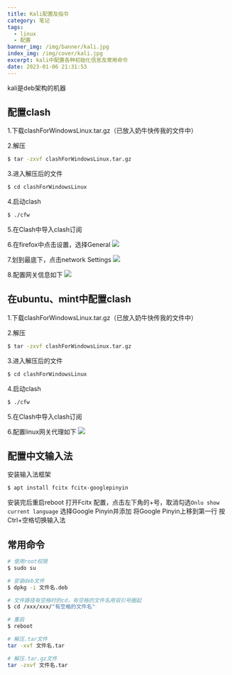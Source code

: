 ```yaml
---
title: Kali配置及指令
category: 笔记
tags:
  - linux
  - 配置
banner_img: /img/banner/kali.jpg
index_img: /img/cover/kali.jpg
excerpt: kali中配置各种初始化信息及常用命令
date: 2023-01-06 21:31:53
---
```

kali是deb架构的机器
## 配置clash
1.下载clashForWindowsLinux.tar.gz（已放入奶牛快传我的文件中）

2.解压
```bash
$ tar -zxvf clashForWindowsLinux.tar.gz
```

3.进入解压后的文件
```bash
$ cd clashForWindowsLinux
```

4.启动clash
```bash
$ ./cfw
```

5.在Clash中导入clash订阅

6.在firefox中点击设置，选择General
![](/img/content/linux_clash/general.jpg)

7.划到最底下，点击network Settings
![](/img/content/linux_clash/net_settings.jpg)

8.配置网关信息如下
![](/img/content/linux_clash/kali_gateway.jpg)

## 在ubuntu、mint中配置clash
1.下载clashForWindowsLinux.tar.gz（已放入奶牛快传我的文件中）

2.解压
```bash
$ tar -zxvf clashForWindowsLinux.tar.gz
```

3.进入解压后的文件
```bash
$ cd clashForWindowsLinux
```

4.启动clash
```bash
$ ./cfw
```

5.在Clash中导入clash订阅

6.配置linux网关代理如下
![](/img/content/linux_clash/gateway.jpg)

## 配置中文输入法
安装输入法框架
```bash
$ apt install fcitx fcitx-googlepinyin
```
安装完后重启reboot
打开Fcitx 配置，点击左下角的+号，取消勾选`Onlu show current language`
选择Google Pinyin并添加
将Google Pinyin上移到第一行
按Ctrl+空格切换输入法

## 常用命令
```bash
# 使用root权限
$ sudo su

# 安装deb文件
$ dpkg -i 文件名.deb

# 文件路径有空格时的cd，有空格的文件名用双引号圈起
$ cd /xxx/xxx/"有空格的文件名"

# 重启
$ reboot

# 解压.tar文件
tar -xvf 文件名.tar

# 解压.tar.gz文件
tar -zxvf 文件名.tar
```